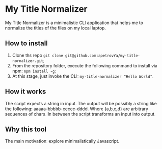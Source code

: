 # My Title Normalizer

My Title Normalizer is a minimalistic CLI application that helps
me to normalize the titles of the files on my local laptop.

## How to install

1. Clone ths repo `git clone git@github.com:apetrovYa/my-title-normalizer.git`;
2. From the repository folder, execute the following command to install via npm:
   `npm install -g`;
3. At this stage, just invoke the CLI: `my-title-normalizer "Hello World"`.

## How it works

The script expects a string in input. The output will be possibly
a string like the following: aaaaa-bbbbb-ccccc-dddd.
Where {a,b,c,d} are arbitrary sequences of chars.
In between the script transforms an input into output.

## Why this tool

The main motivation: explore minimalistically Javascript.